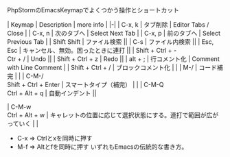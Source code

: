 PhpStormのEmacsKeymapでよくつかう操作とショートカット

| Keymap | Description | more info |
|-|
| C-x, k | タブ削除 | Editor Tabs / Close |
| C-x, n | 次のタブへ | Select Next Tab |
| C-x, p | 前のタブへ | Select Previous Tab |
| Shift Shift | ファイル検索 ||
| C-s | ファイル内検索 ||
| Esc, Esc | キャンセル、無効。困ったときに連打 ||
| Shift + Ctrl + - <br> Ctr + / | Undo ||
| Shift + Ctrl + z | Redo ||
| alt + ; | 行コメント化 | Comment with Line Comment |
| Shift + Ctrl + / | ブロックコメント化 | |
| M-/ | コード補完 | |
| C-M-/ <br> Shift + Ctrl + Enter | スマートタイプ（補完） | |
| C-M-Q <br> Ctrl + Alt + q | 自動インデント ||

| C-M-w <br> Ctrl + Alt + w | キャレットの位置に応じて選択状態にする。連打で範囲が広がっていく | |



* C-x => Ctrlとxを同時に押す
* M-f => Altとfを同時に押す
いずれもEmacsの伝統的な書き方。
